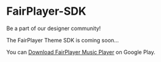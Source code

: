 # FairPlayer-SDK

Be a part of our designer community!

The FairPlayer Theme SDK is coming soon...

You can [Download FairPlayer Music Player](https://play.google.com/store/apps/details?id=com.fairplayer) on Google Play.
